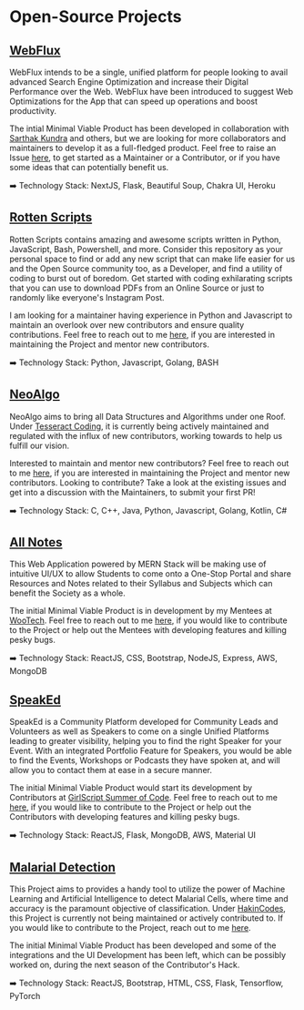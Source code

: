 # Open-Source Projects 

## [WebFlux](https://github.com/web-flux/webflux) 

WebFlux intends to be a single, unified platform for people looking to avail advanced Search Engine Optimization and increase their Digital Performance over the Web. 
WebFlux have been introduced to suggest Web Optimizations for the App that can speed up operations and boost productivity. 

The intial Minimal Viable Product has been developed in collaboration with [Sarthak Kundra](https://github.com/sarthakkundra) and others, but we are looking for more collaborators
and maintainers to develop it as a full-fledged product. Feel free to raise an Issue [here](https://github.com/Web-Flux/WebFlux/issues/new), to get started as a Maintainer or a Contributor,
or if you have some ideas that can potentially benefit us. 

➡️ Technology Stack: NextJS, Flask, Beautiful Soup, Chakra UI, Heroku

## [Rotten Scripts](https://github.com/harshcasper/rotten-scripts)

Rotten Scripts contains amazing and awesome scripts written in Python, JavaScript, Bash, Powershell, and more. Consider 
this repository as your personal space to find or add any new script that can make life easier for us and the Open Source 
community too, as a Developer, and find a utility of coding to burst out of boredom. Get started with coding exhilarating 
scripts that you can use to download PDFs from an Online Source or just to randomly like everyone's Instagram Post.

I am looking for a maintainer having experience in Python and Javascript to maintain an overlook over new contributors and ensure quality contributions. Feel free to reach out to me
[here](mailto:erbeusgriffincasper@gmail.com), if you are interested in maintaining the Project and mentor new contributors.

➡️ Technology Stack: Python, Javascript, Golang, BASH

## [NeoAlgo](https://github.com/TesseractCoding/NeoAlgo) 

NeoAlgo aims to bring all Data Structures and Algorithms under one Roof. Under [Tesseract Coding](https://github.com/TesseractCoding), it is currently being actively maintained
and regulated with the influx of new contributors, working towards to help us fulfill our vision. 

Interested to maintain and mentor new contributors? Feel free to reach out to me [here](mailto:harsh@tesseractcoding.com), if you are interested in maintaining the Project and mentor new contributors.
Looking to contribute? Take a look at the existing issues and get into a discussion with the Maintainers, to submit your first PR! 

➡️ Technology Stack: C, C++, Java, Python, Javascript, Golang, Kotlin, C#

## [All Notes](https://github.com/harshcasper/allNotes) 

This Web Application powered by MERN Stack will be making use of intuitive UI/UX
to allow Students to come onto a One-Stop Portal and share Resources and Notes related to their Syllabus and Subjects which can benefit the Society as a whole.

The initial Minimal Viable Product is in development by my Mentees at [WooTech](https://wootechnology.github.io/Website/). Feel free to reach out to me [here](mailto:harsh@tesseractcoding.com), if you would like to contribute to the Project
or help out the Mentees with developing features and killing pesky bugs. 

➡️ Technology Stack: ReactJS, CSS, Bootstrap, NodeJS, Express, AWS, MongoDB

## [SpeakEd](https://github.com/harshcasper/speaked) 

SpeakEd is a Community Platform developed for Community Leads and Volunteers as well as Speakers to come on a single Unified Platforms leading to greater visibility, helping you to find the right Speaker for your Event. With an integrated Portfolio Feature for Speakers, you would be able to find the Events, Workshops or Podcasts 
they have spoken at, and will allow you to contact them at ease in a secure manner. 

The initial Minimal Viable Product would start its development by Contributors at [GirlScript Summer of Code](https://gssoc.girlscript.tech/). Feel free to reach out to me [here](mailto:erbeusgriffincasper@gmail.com), if you would like to contribute to the Project
or help out the Contributors with developing features and killing pesky bugs. 

➡️ Technology Stack: ReactJS, Flask, MongoDB, AWS, Material UI

## [Malarial Detection](https://github.com/HakinCodes/Malaria-Detection) 

This Project aims to provides a handy tool to utilize the power of Machine Learning and Artificial Intelligence to detect Malarial Cells, where time and accuracy is the paramount objective of classification. Under [HakinCodes](https://github.com/HakinCodes), this Project is currently 
not being maintained or actively contributed to. If you would like to contribute to the Project, reach out to me [here](mailto:erbeusgriffincasper@gmail.com). 

The initial Minimal Viable Product has been developed and some of the integrations and the UI Development has been left, which can be possibly worked on, during the next season of the Contributor's Hack. 

➡️ Technology Stack: ReactJS, Bootstrap, HTML, CSS, Flask, Tensorflow, PyTorch
